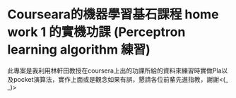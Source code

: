 # Courseara的機器學習基石課程 home work 1 的實機功課 (Perceptron learning algorithm 練習)


此專案是我利用林軒田教授在coursera上出的功課所給的資料來練習時實做Pla以及pocket演算法，實作上面或是觀念如果有誤，懇請各位前輩先進指教，謝謝<(_ _)>


